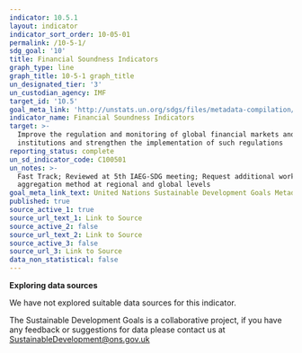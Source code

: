 ```yaml
---
indicator: 10.5.1
layout: indicator
indicator_sort_order: 10-05-01
permalink: /10-5-1/
sdg_goal: '10'
title: Financial Soundness Indicators
graph_type: line
graph_title: 10-5-1 graph_title
un_designated_tier: '3'
un_custodian_agency: IMF
target_id: '10.5'
goal_meta_link: 'http://unstats.un.org/sdgs/files/metadata-compilation/Metadata-Goal-10.pdf'
indicator_name: Financial Soundness Indicators
target: >-
  Improve the regulation and monitoring of global financial markets and
  institutions and strengthen the implementation of such regulations
reporting_status: complete
un_sd_indicator_code: C100501
un_notes: >-
  Fast Track; Reviewed at 5th IAEG-SDG meeting; Request additional work on
  aggregation method at regional and global levels
goal_meta_link_text: United Nations Sustainable Development Goals Metadata (pdf 564kB)
published: true
source_active_1: true
source_url_text_1: Link to Source
source_active_2: false
source_url_text_2: Link to Source
source_active_3: false
source_url_3: Link to Source
data_non_statistical: false
---
```

**Exploring data sources**

We have not explored suitable data sources for this indicator. 

The Sustainable Development Goals is a collaborative project, if you have any feedback or suggestions for data please contact us at <SustainableDevelopment@ons.gov.uk>
